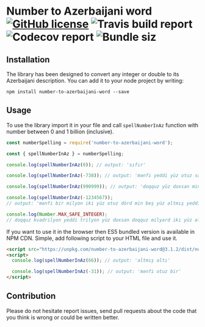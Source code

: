 # Number to Azerbaijani word [![GitHub license](https://img.shields.io/badge/license-MIT-blue.svg)](https://github.com/orkhan-huseyn/number-to-azerbaijani-word/blob/master/LICENSE) ![Travis build report](https://img.shields.io/travis/orkhan-huseyn/number-to-azerbaijani-word.svg) ![Codecov report](https://img.shields.io/codecov/c/github/orkhan-huseyn/number-to-azerbaijani-word.svg) ![Bundle siz](https://img.shields.io/bundlephobia/min/number-to-azerbaijani-word.svg)

## Installation

The library has been designed to convert any integer or double to its Azerbaijani description.
You can add it to your node project by writing:

`npm install number-to-azerbaijani-word --save`

## Usage

To use the library import it in your file and call `spellNumberInAz` function with number between 0 and 1 billion (inclusive).

```js
const numberSpelling = require('number-to-azerbaijani-word');

const { spellNumberInAz } = numberSpelling;

console.log(spellNumberInAz(0)); // output: 'sıfır'

console.log(spellNumberInAz(-738)); // output: 'mənfi yeddi yüz otuz səkkiz'

console.log(spellNumberInAz(990999)); // output: 'doqquz yüz doxsan min doqquz yüz doxsan doqquz'

console.log(spellNumberInAz(-1234567));
// output: 'mənfi bir milyon iki yüz otuz dörd min beş yüz altmış yeddi'

console.log(Number.MAX_SAFE_INTEGER);
// doqquz kvadrilyon yeddi trilyon yüz doxsan doqquz milyard iki yüz əlli dörd milyon yeddi yüz qırx min doqquz yüz doxsan bir
```

If you want to use it in the browser then ES5 bundled version is available in NPM CDN.
Simple, add following script to your HTML file and use it.

```html
<script src="https://unpkg.com/number-to-azerbaijani-word@3.1.2/dist/number-to-az-word.umd.min.js"></script>
<script>
  console.log(spellNumberInAz(66)); // output: 'altmış altı'

  console.log(spellNumberInAz(-31)); // output: 'mənfi otuz bir'
</script>
```

## Contribution

Please do not hesitate report issues, send pull requests about the code that you think is wrong or could be written better.
